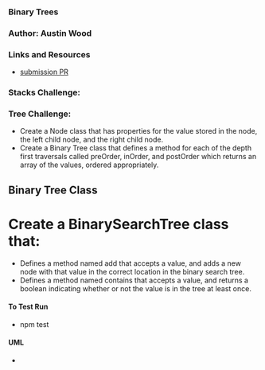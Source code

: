 ### Binary Trees
### Author: Austin Wood

### Links and Resources
* [submission PR](https://github.com/austin-wood-401-advanced-javascript/data-structures-and-algorithms/pull/10)
  
### Stacks Challenge:

### Tree Challenge:
* Create a Node class that has properties for the value stored in the node, the left child node, and the right child node.
* Create a Binary Tree class that defines a method for each of the depth first traversals called preOrder, inOrder, and postOrder which returns an array of the values, ordered appropriately.

## Binary Tree Class
#  Create a BinarySearchTree class that:
* Defines a method named add that accepts a value, and adds a new node with that value in the correct location in the binary search tree.
* Defines a method named contains that accepts a value, and returns a boolean indicating whether or not the value is in the tree at least once.
#### To Test Run
* npm test


#### UML
* 

